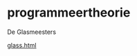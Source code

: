 # programmeertheorie
De Glasmeesters

<a href="http://rawgit.com/Pvtwuyver/programmeertheorie/master/Code/glass.html">glass.html</a>